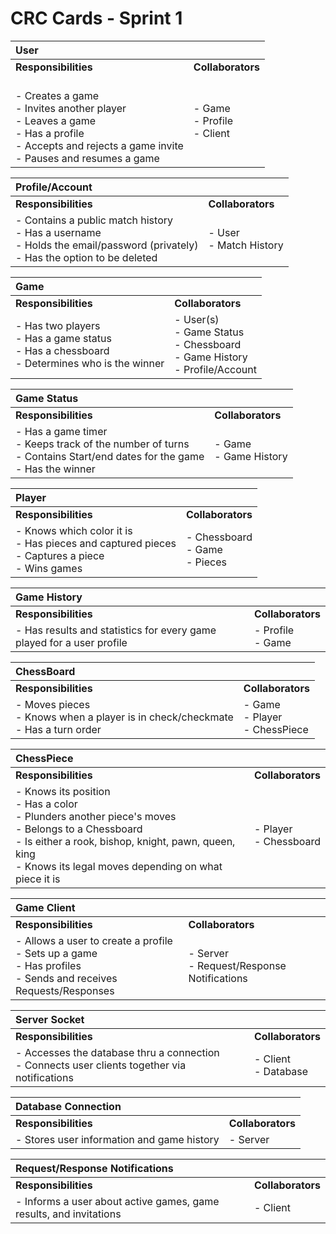 # CRC Cards - Sprint 1

| **User** | |
| :--- | :---
| **Responsibilities** | **Collaborators**
| <br> - Creates a game <br> - Invites another player <br> - Leaves a game <br> - Has a profile <br> - Accepts and rejects a game invite <br> - Pauses and resumes a game | - Game <br> - Profile <br> - Client

|**Profile/Account** | |
| :--- | :---
| **Responsibilities** | **Collaborators**
| - Contains a public match history <br> - Has a username <br> - Holds the email/password (privately) <br> -  Has the option to be deleted | - User <br> - Match History

|**Game** | |
| :--- | :---
| **Responsibilities** | **Collaborators**
| - Has two players <br> - Has a game status <br> - Has a chessboard <br> - Determines who is the winner | - User(s) <br> - Game Status <br>  - Chessboard <br> - Game History <br> - Profile/Account

|**Game Status** | |
| :--- | :---
| **Responsibilities** | **Collaborators**
| - Has a game timer <br> - Keeps track of the number of turns <br> - Contains Start/end dates for the game <br> - Has the winner | - Game <br> - Game History

|**Player** | |
| :--- | :---
| **Responsibilities** | **Collaborators**
| - Knows which color it is <br> - Has pieces and captured pieces <br> - Captures a piece <br> - Wins games | - Chessboard <br> - Game <br> - Pieces

|**Game History** | |
| :--- | :---
| **Responsibilities** | **Collaborators**
| - Has results and statistics for every game played for a user profile | - Profile <br> - Game

|**ChessBoard** | |
| :--- | :---
| **Responsibilities** | **Collaborators**
| - Moves pieces <br> - Knows when a player is in check/checkmate <br> - Has a turn order | - Game <br> - Player <br> - ChessPiece

|**ChessPiece** | |
| :--- | :---
| **Responsibilities** | **Collaborators**
| - Knows its position <br> - Has a color <br> - Plunders another piece's moves <br> - Belongs to a Chessboard <br> - Is either a rook, bishop, knight, pawn, queen, king <br> - Knows its legal moves depending on what piece it is | - Player <br> - Chessboard

|**Game Client** | |
| :--- | :---
| **Responsibilities** | **Collaborators**
| - Allows a user to create a profile <br> - Sets up a game <br> - Has profiles <br> - Sends and receives Requests/Responses | - Server <br> - Request/Response Notifications

|**Server Socket** | |
| :--- | :---
| **Responsibilities** | **Collaborators**
| - Accesses the database thru a connection <br> - Connects user clients together via notifications | - Client <br> - Database

|**Database Connection** | |
| :--- | :---
| **Responsibilities** | **Collaborators**
| - Stores user information and game history | - Server

|**Request/Response Notifications** | |
| :--- | :---
| **Responsibilities** | **Collaborators**
| - Informs a user about active games, game results, and invitations | - Client

